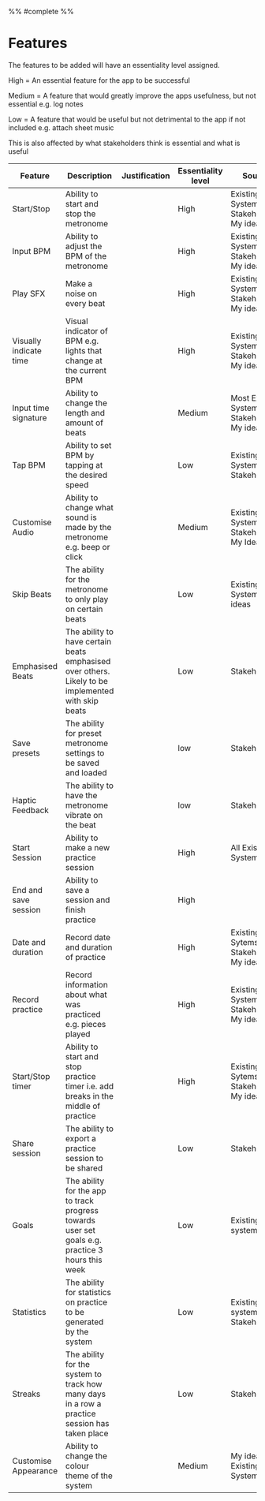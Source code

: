  %%
#complete
%%
# Features

The features to be added will have an essentiality level assigned. 

High = An essential feature for the app to be successful 

Medium = A feature that would greatly improve the apps usefulness, but not essential e.g. log notes 

Low = A feature that would be useful but not detrimental to the app if not included e.g. attach sheet music 

This is also affected by what stakeholders think is essential and what is useful

| Feature                | Description                                                                                        | Justification | Essentiality level | Source                                        |
| ---------------------- | -------------------------------------------------------------------------------------------------- | ------------- | ------------------ | --------------------------------------------- |
| Start/Stop             | Ability to start and stop the metronome                                                            |               | High               | Existing Systems, Stakeholders, My ideas      |
| Input BPM              | Ability to adjust the BPM of the metronome                                                         |               | High               | Existing Systems, Stakeholders, My ideas      |
| Play SFX               | Make a noise on every beat                                                                         |               | High               | Existing Systems, Stakeholders, My ideas      |
| Visually indicate time | Visual indicator of BPM e.g. lights that change at the current BPM                                 |               | High               | Existing Systems, Stakeholders, My ideas      |
| Input time signature   | Ability to change the length and amount of beats                                                   |               | Medium             | Most Existing Systems, Stakeholders, My ideas |
| Tap BPM                | Ability to set BPM by tapping at the desired speed                                                 |               | Low                | Existing Systems, Stakeholders                |
| Customise Audio        | Ability to change what sound is made by the metronome e.g. beep or click                           |               | Medium             | Existing Systems, Stakeholders, My Ideas      |
| Skip Beats             | The ability for the metronome to only play on certain beats                                        |               | Low                | Existing Systems, My ideas                    |
| Emphasised Beats       | The ability to have certain beats emphasised over others. Likely to be implemented with skip beats |               | Low                | Stakeholders                                  |
| Save presets           | The ability for preset metronome settings to be saved and loaded                                   |               | low                | Stakeholders                                  |
| Haptic Feedback        | The ability to have the metronome vibrate on the beat                                              |               | low                | Stakeholders                                  |
| Start Session          | Ability to make a new practice session                                                             |               | High               | All Existing Systems,                         |
| End and save session   | Ability to save a session and finish practice                                                      |               | High               |                                               |
| Date and duration      | Record date and duration of practice                                                               |               | High               | Existing Sytems, Stakeholders, My ideas       |
| Record practice        | Record information about what was practiced e.g. pieces played                                     |               | High               | Existing Systems, Stakeholders, My ideas      |
| Start/Stop timer       | Ability to start and stop practice timer i.e. add breaks in the middle of practice                 |               | High               | Existing Sytems, Stakeholders, My ideas       |
| Share session          | The ability to export a practice session to be shared                                              |               | Low                | Stakeholders                                  |
| Goals                  | The ability for the app to track progress towards user set goals e.g. practice 3 hours this week   |               | Low                | Existing systems                              |
| Statistics             | The ability for statistics on practice to be generated by the system                               |               | Low                | Existing systems, Stakeholders                |
| Streaks                | The ability for the system to track how many days in a row a practice session has taken place      |               | Low                | Stakeholders                                  |
| Customise Appearance   | Ability to change the colour theme of the system                                                   |               | Medium             | My ideas, Existing Systems                    |
